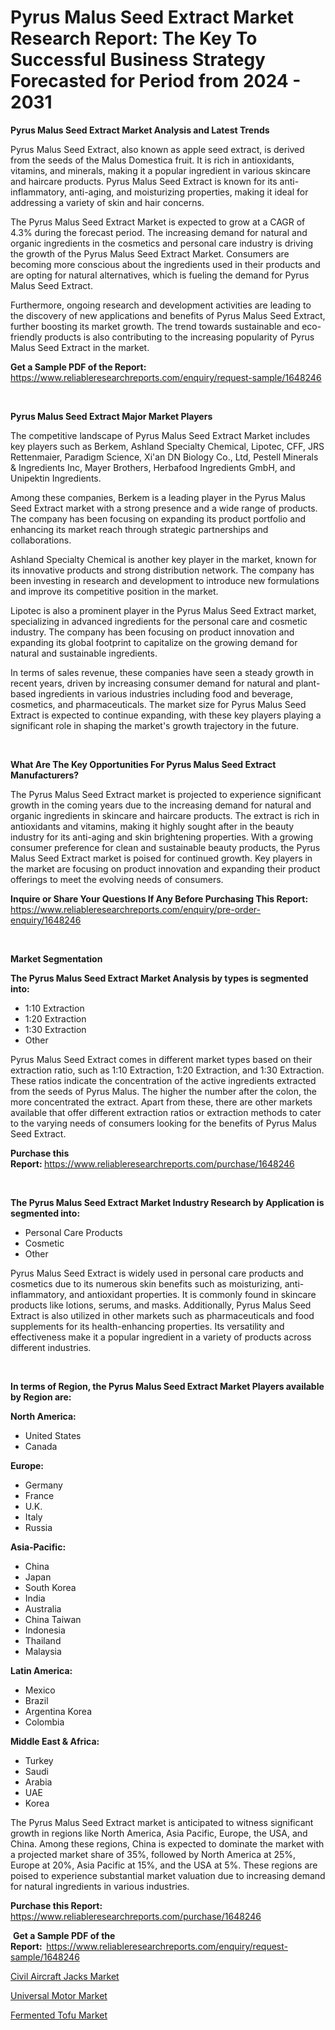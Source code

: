 <p><h1>Pyrus Malus Seed Extract Market Research Report: The Key To Successful Business Strategy Forecasted for Period from 2024 - 2031</h1></p><p><strong>Pyrus Malus Seed Extract Market Analysis and Latest Trends</strong></p>
<p><p>Pyrus Malus Seed Extract, also known as apple seed extract, is derived from the seeds of the Malus Domestica fruit. It is rich in antioxidants, vitamins, and minerals, making it a popular ingredient in various skincare and haircare products. Pyrus Malus Seed Extract is known for its anti-inflammatory, anti-aging, and moisturizing properties, making it ideal for addressing a variety of skin and hair concerns.</p><p>The Pyrus Malus Seed Extract Market is expected to grow at a CAGR of 4.3% during the forecast period. The increasing demand for natural and organic ingredients in the cosmetics and personal care industry is driving the growth of the Pyrus Malus Seed Extract Market. Consumers are becoming more conscious about the ingredients used in their products and are opting for natural alternatives, which is fueling the demand for Pyrus Malus Seed Extract.</p><p>Furthermore, ongoing research and development activities are leading to the discovery of new applications and benefits of Pyrus Malus Seed Extract, further boosting its market growth. The trend towards sustainable and eco-friendly products is also contributing to the increasing popularity of Pyrus Malus Seed Extract in the market.</p></p>
<p><strong>Get a Sample PDF of the Report:&nbsp;</strong> <a href="https://www.reliableresearchreports.com/enquiry/request-sample/1648246">https://www.reliableresearchreports.com/enquiry/request-sample/1648246</a></p>
<p>&nbsp;</p>
<p><strong>Pyrus Malus Seed Extract Major Market Players</strong></p>
<p><p>The competitive landscape of Pyrus Malus Seed Extract Market includes key players such as Berkem, Ashland Specialty Chemical, Lipotec, CFF, JRS Rettenmaier, Paradigm Science, Xi'an DN Biology Co., Ltd, Pestell Minerals & Ingredients Inc, Mayer Brothers, Herbafood Ingredients GmbH, and Unipektin Ingredients. </p><p>Among these companies, Berkem is a leading player in the Pyrus Malus Seed Extract market with a strong presence and a wide range of products. The company has been focusing on expanding its product portfolio and enhancing its market reach through strategic partnerships and collaborations. </p><p>Ashland Specialty Chemical is another key player in the market, known for its innovative products and strong distribution network. The company has been investing in research and development to introduce new formulations and improve its competitive position in the market. </p><p>Lipotec is also a prominent player in the Pyrus Malus Seed Extract market, specializing in advanced ingredients for the personal care and cosmetic industry. The company has been focusing on product innovation and expanding its global footprint to capitalize on the growing demand for natural and sustainable ingredients. </p><p>In terms of sales revenue, these companies have seen a steady growth in recent years, driven by increasing consumer demand for natural and plant-based ingredients in various industries including food and beverage, cosmetics, and pharmaceuticals. The market size for Pyrus Malus Seed Extract is expected to continue expanding, with these key players playing a significant role in shaping the market's growth trajectory in the future.</p></p>
<p>&nbsp;</p>
<p><strong>What Are The Key Opportunities For Pyrus Malus Seed Extract Manufacturers?</strong></p>
<p><p>The Pyrus Malus Seed Extract market is projected to experience significant growth in the coming years due to the increasing demand for natural and organic ingredients in skincare and haircare products. The extract is rich in antioxidants and vitamins, making it highly sought after in the beauty industry for its anti-aging and skin brightening properties. With a growing consumer preference for clean and sustainable beauty products, the Pyrus Malus Seed Extract market is poised for continued growth. Key players in the market are focusing on product innovation and expanding their product offerings to meet the evolving needs of consumers.</p></p>
<p><strong>Inquire or Share Your Questions If Any Before Purchasing This Report:</strong> <a href="https://www.reliableresearchreports.com/enquiry/pre-order-enquiry/1648246">https://www.reliableresearchreports.com/enquiry/pre-order-enquiry/1648246</a></p>
<p>&nbsp;</p>
<p><strong>Market Segmentation</strong></p>
<p><strong>The Pyrus Malus Seed Extract Market Analysis by types is segmented into:</strong></p>
<p><ul><li>1:10 Extraction</li><li>1:20 Extraction</li><li>1:30 Extraction</li><li>Other</li></ul></p>
<p><p>Pyrus Malus Seed Extract comes in different market types based on their extraction ratio, such as 1:10 Extraction, 1:20 Extraction, and 1:30 Extraction. These ratios indicate the concentration of the active ingredients extracted from the seeds of Pyrus Malus. The higher the number after the colon, the more concentrated the extract. Apart from these, there are other markets available that offer different extraction ratios or extraction methods to cater to the varying needs of consumers looking for the benefits of Pyrus Malus Seed Extract.</p></p>
<p><strong>Purchase this Report:&nbsp;</strong><a href="https://www.reliableresearchreports.com/purchase/1648246">https://www.reliableresearchreports.com/purchase/1648246</a></p>
<p>&nbsp;</p>
<p><strong>The Pyrus Malus Seed Extract Market Industry Research by Application is segmented into:</strong></p>
<p><ul><li>Personal Care Products</li><li>Cosmetic</li><li>Other</li></ul></p>
<p><p>Pyrus Malus Seed Extract is widely used in personal care products and cosmetics due to its numerous skin benefits such as moisturizing, anti-inflammatory, and antioxidant properties. It is commonly found in skincare products like lotions, serums, and masks. Additionally, Pyrus Malus Seed Extract is also utilized in other markets such as pharmaceuticals and food supplements for its health-enhancing properties. Its versatility and effectiveness make it a popular ingredient in a variety of products across different industries.</p></p>
<p>&nbsp;</p>
<p><strong>In terms of Region, the Pyrus Malus Seed Extract Market Players available by Region are:</strong></p>
<p>
    <p> <strong> North America: </strong>
        <ul>
            <li>United States</li>
            <li>Canada</li>
        </ul>
        </p> 
    <p> <strong> Europe: </strong>
        <ul>
            <li>Germany</li>
            <li>France</li>
            <li>U.K.</li>
            <li>Italy</li>
            <li>Russia</li>
        </ul>
        </p> 
    <p> <strong> Asia-Pacific: </strong>
        <ul>
            <li>China</li>
            <li>Japan</li>
            <li>South Korea</li>
            <li>India</li>
            <li>Australia</li>
            <li>China Taiwan</li>
            <li>Indonesia</li>
            <li>Thailand</li>
            <li>Malaysia</li>
        </ul>
        </p> 
    <p> <strong> Latin America: </strong>
        <ul>
            <li>Mexico</li>
            <li>Brazil</li>
            <li>Argentina Korea</li>
            <li>Colombia</li>
        </ul>
        </p> 
    <p> <strong> Middle East & Africa: </strong>
        <ul>
            <li>Turkey</li>
            <li>Saudi</li>
            <li>Arabia</li>
            <li>UAE</li>
            <li>Korea</li>
        </ul>
    </p>
    </p>
<p><p>The Pyrus Malus Seed Extract market is anticipated to witness significant growth in regions like North America, Asia Pacific, Europe, the USA, and China. Among these regions, China is expected to dominate the market with a projected market share of 35%, followed by North America at 25%, Europe at 20%, Asia Pacific at 15%, and the USA at 5%. These regions are poised to experience substantial market valuation due to increasing demand for natural ingredients in various industries.</p></p>
<p><strong>Purchase this Report: </strong><a href="https://www.reliableresearchreports.com/purchase/1648246">https://www.reliableresearchreports.com/purchase/1648246</a></p>
<p>&nbsp;<strong>Get a Sample PDF of the Report:&nbsp;&nbsp;</strong><a href="https://www.reliableresearchreports.com/enquiry/request-sample/1648246">https://www.reliableresearchreports.com/enquiry/request-sample/1648246</a></p>
<p><strong></strong></p>
<p><p><a href="https://view.publitas.com/reportprime-1/insights-into-civil-aircraft-jacks-market-size-analysing-market-share-trends-and-growth-from-2023-to-2030/">Civil Aircraft Jacks Market</a></p><p><a href="https://view.publitas.com/reportprime-1/universal-motor-market-challenges-opportunities-and-growth-drivers-and-major-market-players-forecasted-for-period-from-2023-2030/">Universal Motor Market</a></p><p><a href="https://view.publitas.com/reportprime-1/fermented-tofu-market-challenges-opportunities-and-growth-drivers-and-major-market-players-forecasted-for-period-from-2023-2030/">Fermented Tofu Market</a></p></p>